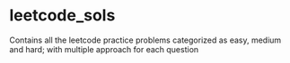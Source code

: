# leetcode_sols
Contains all the leetcode practice problems categorized as easy, medium and hard; with multiple approach for each question
